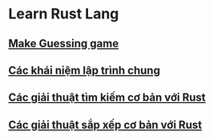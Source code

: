 # Learn Rust Lang 

## [Make Guessing game](./guessing-game/)
## [Các khái niệm lập trình chung](https://doc.rust-lang.org/book/ch03-00-common-programming-concepts.html)
## [Các giải thuật tìm kiếm cơ bản với Rust](./searching_algorithm/)
## [Các giải thuật sắp xếp cơ bản với Rust](./sorting_algorithm/)